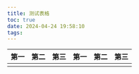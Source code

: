 ```yaml
---
title: 测试表格
toc: true
date: 2024-04-24 19:58:10
tags:
---
```


|第一|第二|第三|第一|第二|第三|
|----|----|----|----|----|----|
|    |    |    |    |    |    |
